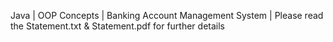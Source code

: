 Java | OOP Concepts | Banking Account Management System | Please read the Statement.txt & Statement.pdf for further details

